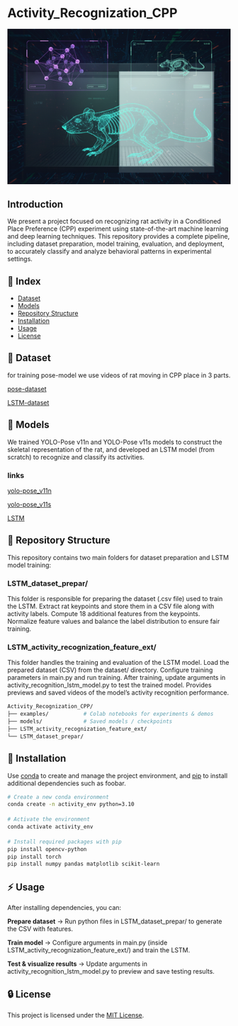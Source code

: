 # Activity_Recognization_CPP
<p align="center">
  <img src="act_recogn.png" alt="Project Picture" width="600"/>
</p>


## Introduction
We present a project focused on recognizing rat activity in a Conditioned Place Preference (CPP) experiment using state-of-the-art machine learning and deep learning techniques.
This repository provides a complete pipeline, including dataset preparation, model training, evaluation, and deployment, to accurately classify and analyze behavioral patterns in experimental settings.

## :ledger: Index
- [Dataset](#beginner-dataset)
- [Models](#beginner-models)
- [Repository Structure](#file_folder-repository-structure)
- [Installation](#electric_plug-installation)
- [Usage](#zap-usage)
- [License](#lock-license)


## :beginner: Dataset
for training pose-model we use videos of rat moving in CPP place in 3 parts.

[pose-dataset](https://drive.google.com/file/d/1lkLGwOrxNDFnX1eTDNyvd3s9VOWBSEsV/view?usp=drive_link)

[LSTM-dataset](https://drive.google.com/file/d/1H9p2U5dO5ae4EQlEwmk1eBxVLU4AaoKE/view?usp=drive_linkhttps://drive.google.com/file/d/1H9p2U5dO5ae4EQlEwmk1eBxVLU4AaoKE/view?usp=drive_link)

## :beginner: Models

We trained YOLO-Pose v11n and YOLO-Pose v11s models to construct the skeletal representation of the rat, and developed an LSTM model (from scratch) to recognize and classify its activities.

### links 
[yolo-pose_v11n](https://drive.google.com/file/d/1hxonzR52R1a-swXUbRtG55ONlc-JFRHz/view?usp=drive_link)

[yolo-pose_v11s](https://drive.google.com/file/d/1fzFr6NZxyUwEEBFYM2D3iK7wc5t1pLka/view?usp=drive_link)

[LSTM](https://drive.google.com/file/d/1ZWJBci8MMzIu1qGywGLjzdm-6Ar39s9s/view?usp=drive_link)

## :file_folder: Repository Structure
This repository contains two main folders for dataset preparation and LSTM model training:

### LSTM_dataset_prepar/

This folder is responsible for preparing the dataset (.csv file) used to train the LSTM.
Extract rat keypoints and store them in a CSV file along with activity labels.
Compute 18 additional features from the keypoints.
Normalize feature values and balance the label distribution to ensure fair training.

### LSTM_activity_recognization_feature_ext/

This folder handles the training and evaluation of the LSTM model.
Load the prepared dataset (CSV) from the dataset/ directory.
Configure training parameters in main.py and run training.
After training, update arguments in activity_recognition_lstm_model.py to test the trained model.
Provides previews and saved videos of the model’s activity recognition performance.

```bash
Activity_Recognization_CPP/
├── examples/           # Colab notebooks for experiments & demos
├── models/             # Saved models / checkpoints
├── LSTM_activity_recognization_feature_ext/
└── LSTM_dataset_prepar/
```

## :electric_plug: Installation

Use [conda](https://docs.conda.io/en/latest/)
 to create and manage the project environment, and [pip](https://pip.pypa.io/en/stable/)
 to install additional dependencies such as foobar.

```bash
# Create a new conda environment
conda create -n activity_env python=3.10

# Activate the environment
conda activate activity_env

# Install required packages with pip
pip install opencv-python
pip install torch
pip install numpy pandas matplotlib scikit-learn
```

## :zap: Usage
After installing dependencies, you can:

**Prepare dataset** → Run python files in LSTM_dataset_prepar/ to generate the CSV with features.

**Train model** → Configure arguments in main.py (inside LSTM_activity_recognization_feature_ext/) and train the LSTM.

**Test & visualize results** → Update arguments in activity_recognition_lstm_model.py to preview and save testing results.

## :lock: License

This project is licensed under the [MIT License](https://choosealicense.com/licenses/mit/).
